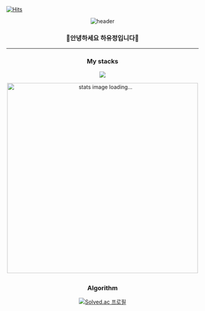 [![Hits](https://hits.seeyoufarm.com/api/count/incr/badge.svg?url=https%3A%2F%2Fgithub.com%2Fddozza54%2Fhit-counter&count_bg=%23D9F199&title_bg=%23CABFF8&icon=smugmug.svg&icon_color=%23FFFFFF&title=hits&edge_flat=false)](https://hits.seeyoufarm.com)

<div align="center">

![header](https://capsule-render.vercel.app/api?type=waving&color=gradient&height=250&section=header&text=🍋DDOZZA🍐&fontSize=60&fontColor=ffffff&animation=fadeIn)

<h3> 🌼안녕하세요 하유정입니다🌼 </h3>

---

<p align='center'>
  <h3 align='center'>My stacks</h3>
  <p align="center">
    <a href="https://skillicons.dev">
     <img src="https://skillicons.dev/icons?i=js,html,css,react" />
    </a>
  </p>

<img src="https://stats.hyochan.dev/api/github-stats-advanced?login=ddozza54" width=500 alt="stats image loading..."/>


<h2></h2>

  <h3 align='center'>Algorithm</h3>

[![Solved.ac
프로필](http://mazassumnida.wtf/api/v2/generate_badge?boj=mayongpv)](https://solved.ac/mayongpv)

</div>

